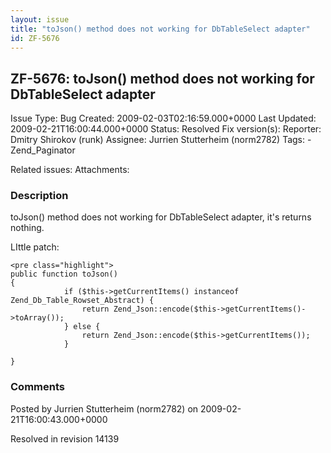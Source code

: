 ```yaml
---
layout: issue
title: "toJson() method does not working for DbTableSelect adapter"
id: ZF-5676
---
```


ZF-5676: toJson() method does not working for DbTableSelect adapter
-------------------------------------------------------------------

 Issue Type: Bug Created: 2009-02-03T02:16:59.000+0000 Last Updated: 2009-02-21T16:00:44.000+0000 Status: Resolved Fix version(s): 
 Reporter:  Dmitry Shirokov (runk)  Assignee:  Jurrien Stutterheim (norm2782)  Tags: - Zend\_Paginator
 
 Related issues: 
 Attachments: 
### Description

toJson() method does not working for DbTableSelect adapter, it's returns nothing.

LIttle patch:

 
    <pre class="highlight">
    public function toJson()
    {   
                if ($this->getCurrentItems() instanceof Zend_Db_Table_Rowset_Abstract) {
                    return Zend_Json::encode($this->getCurrentItems()->toArray());
                } else {
                    return Zend_Json::encode($this->getCurrentItems());
                }
    
    }


 

 

### Comments

Posted by Jurrien Stutterheim (norm2782) on 2009-02-21T16:00:43.000+0000

Resolved in revision 14139

 

 